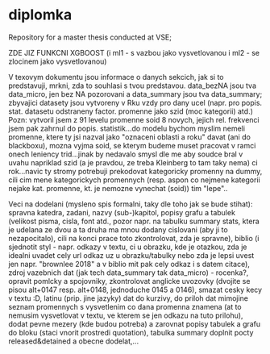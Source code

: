 # diplomka
Repository for a master thesis conducted at VSE;      

ZDE JIZ FUNKCNI XGBOOST (i ml1 - s vazbou jako vysvetlovanou i ml2 - se zlocinem jako vysvetlovanou)   


V texovym dokumentu jsou informace o danych sekcich, jak si to predstavuji, mrkni, zda to souhlasi s tvou predstavou. 
data_bezNA jsou tva data_micro, jen bez NA pozorovani a data_summary jsou tva data_summary; zbyvajici datasety jsou vytvoreny v Rku vzdy pro dany ucel (napr. pro popis. stat. datasetu odstraneny factor. promenne jako szid (moc kategorii) atd.)    
Pozn: vytvoril jsem z 91 levelu promenne soid 8 novych, jejich rel. frekvenci jsem pak zahrnul do popis. statistik...do modelu bychom myslim nemeli promenne, ktere ty jsi nazval jako "oznaceni oblasti a roku" davat (ani do blackboxu), mozna vyjma soid, se kterym budeme muset pracovat v ramci onech leniency trid...jinak by nedavalo smysl dle me aby soudce bral v uvahu napriklad szid (a je pravdou, ze treba  Kleinberg to tam taky nema) ci rok...navic ty stromy potrebuji prekodovat kategoricky promenny na dummy, cili cim mene kategorickych promennych (resp. aspon co nejmene kategorii nejake kat. promenne, kt. je nemozne vynechat (soid)) tim "lepe"..
  

Veci na dodelani (mysleno spis formalni, taky dle toho jak se bude stihat): spravna katedra, zadani, nazvy (sub-)kapitol, popisy grafu a tabulek (velikost pisma, cisla, font atd., pozor napr. na tabulku summary stats, ktera je udelana ze dvou a ta druha ma mnou dodany cislovani (aby ji to nezapocitalo), cili na konci prace toto zkontrolovat, zda je spravne), biblio (i sjednotit styl - napr. odkazy v textu, ci u obrazku, kde je otazkou, zda je idealni uvadet cely url odkaz uz u obrazku/tabulky nebo zda je lepsi uvest jen napr. "brownlee 2018" a v biblio mit pak cely odkaz i s datem citace), zdroj vazebnich dat (jak tech data_summary tak data_micro) - rocenka?, opravit pomlcky a spojovniky, zkontrolovat anglicke uvozovky (dvojite se pisou alt+0147 resp. alt+0148, jednoduche 0145 a 0146), smazat cesky kecy v textu :D, latinu (prip. jine jazyky) dat do kurzivy, do priloh dat mimojine seznam promennych s vysvetlenim co dana promenna znamena (at to nemusim vysvetlovat v textu, ve kterem se jen odkazu na tuto prilohu), dodat pevne mezery (kde budou potreba) a zarovnat popisy tabulek a grafu do bloku (staci vnorit prostredi quotation), tabulka summary doplnit pocty released&detained a obecne dodelat,...
